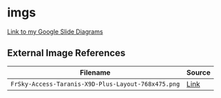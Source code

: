 # imgs

[Link to my Google Slide Diagrams](https://docs.google.com/presentation/d/1ughUqpCExLxk6oe60-7m_Hx2MACRXD0lI170aV-kDC0)

## External Image References
| Filename | Source |
| - | - |
| `FrSky-Access-Taranis-X9D-Plus-Layout-768x475.png` | [Link](https://device.report/manual/342515) |